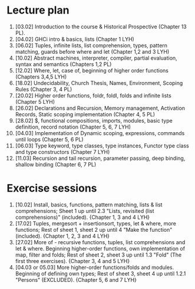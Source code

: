 # Lecture plan

1. [03.02] Introduction to the course & Historical Prospective (Chapter 13 PL).
1. [04.02] GHCi intro & basics, lists (Chapter 1 LYH)
1. [06.02] Tuples, infinite lists, list comprehension, types, pattern matching, guards before where and let (Chapter 1,2 and 3 LYH)
1. [10.02] Abstract machines, interpreter, compiler, partial evaluation, syntax and semantics (Chapters 1,2 PL)
1. [12.02] Where, let, case of, beginning of higher order functions (Chapters 3,4,5 LYH)
1. [18.02] Undecidability, Church Thesis, Names, Environment, Scoping Rules (Chapter 3, 4 PL)
1. [20.02] Higher order functions, foldr, foldl, folds and infinite lists (Chapter 5 LYH)
1. [26.02] Declarations and Recursion, Memory management, Activation Records, Static scoping implementation (Chapter 4, 5 PL)
1. [28.02] $, functional compositions, imports, modules, basic type definition, record notation (Chapter 5, 6, 7 LYH)
1. [04.03] Implementation of Dynamic scoping, expressions, commands until loops (Chapter 5, 6 PL)
1. [06.03] Type keyword, type classes, type instances, Functor type class and type constructors (Chapter 7 LYH)
1. [11.03] Recursion and tail recursion, parameter passing, deep binding, shallow binding (Chapter 6, 7 PL)

# Exercise sessions

1. [10.02] Install, basics, functions, pattern matching, lists & list comprehensions; Sheet 1 up until 2.3 "Lists, revisited (list comprehensions)" (included). {Chapter 1, 3 and 4 LYH}
1. [17.02] Tuples, mergesort + insertionsort, types, let & where, more functions; Rest of sheet 1, sheet 2 up until 4 "Make the function" (included). {Chapter 1, 2, 3 and 4 LYH}
1. [27.02] More of - recursive functions, tuples, list comprehensions and let & where. Beginning higher-order functions, own implementation of map, filter and folds; Rest of sheet 2, sheet 3 up until 1.3 "Fold" (The first three exercises). {Chapter 3, 4 and 5 LYH}
1. [04.03 or 05.03] More higher-order functions/folds and modules. Beginning of defining own types; Rest of sheet 3, sheet 4 up until 1.2.1 "Persons" (EXCLUDED). {Chapter 5, 6 and 7 LYH}
